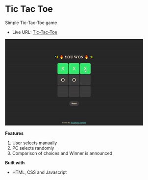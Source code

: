 # Tic Tac Toe

Simple Tic-Tac-Toe game

- Live URL: [Tic-Tac-Toe](https://tic-tac-toe-baibhav0305.vercel.app/)

![screen-gif](./images/video111.gif)

**Features**

1. User selects manually
2. PC selects randomly
3. Comparison of choices and Winner is announced

**Built with**

- HTML, CSS and Javascript
